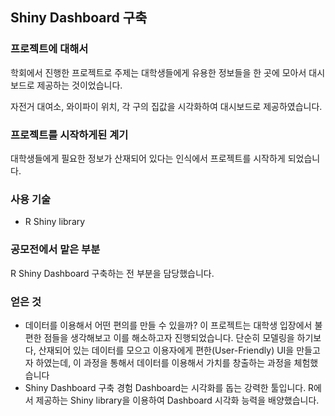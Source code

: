 ## Shiny Dashboard 구축



### 프로젝트에 대해서

학회에서 진행한 프로젝트로 주제는 대학생들에게 유용한 정보들을 한 곳에 모아서 대시보드로 제공하는 것이었습니다. 

자전거 대여소, 와이파이 위치, 각 구의 집값을 시각화하여 대시보드로 제공하였습니다.



### 프로젝트를 시작하게된 계기

대학생들에게 필요한 정보가 산재되어 있다는 인식에서 프로젝트를 시작하게 되었습니다. 



### 사용 기술

* R Shiny library



### 공모전에서 맡은 부분

R Shiny Dashboard 구축하는 전 부분을 담당했습니다.



### 얻은 것

* 데이터를 이용해서 어떤 편의를 만들 수 있을까?
  이 프로젝트는 대학생 입장에서 불편한 점들을 생각해보고 이를 해소하고자 진행되었습니다. 단순히 모델링을 하기보다, 산재되어 있는 데이터를 모으고 이용자에게 편한(User-Friendly) UI을 만들고자 하였는데, 이 과정을 통해서 데이터를 이용해서 가치를 창출하는 과정을 체험했습니다
* Shiny Dashboard 구축 경험
  Dashboard는 시각화를 돕는 강력한 툴입니다. R에서 제공하는 Shiny library을 이용하여 Dashboard 시각화 능력을 배양했습니다.
